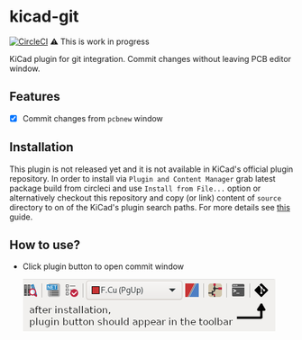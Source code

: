 # kicad-git

[![CircleCI](https://circleci.com/gh/adamws/kicad-git.svg?style=shield)](https://circleci.com/gh/adamws/kicad-git/tree/master)
:warning: This is work in progress

KiCad plugin for git integration. Commit changes without leaving PCB editor window.

## Features

- [x] Commit changes from `pcbnew` window

## Installation

This plugin is not released yet and it is not available in KiCad's official plugin repository.
In order to install via `Plugin and Content Manager` grab latest package build from circleci
and use `Install from File...` option or alternatively checkout this repository
and copy (or link) content of `source` directory to on of the KiCad's plugin search paths.
For more details see [this](https://dev-docs.kicad.org/en/python/pcbnew/) guide.

## How to use?

- Click plugin button to open commit window

  ![toolbar-image](resources/toolbar.png)
